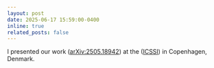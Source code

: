 ```yaml
---
layout: post
date: 2025-06-17 15:59:00-0400
inline: true  
related_posts: false
---
```


I presented our work ([arXiv:2505.18942](https://arxiv.org/abs/2505.18942)) at the ([ICSSI](https://icssi.org)) in Copenhagen, Denmark.


